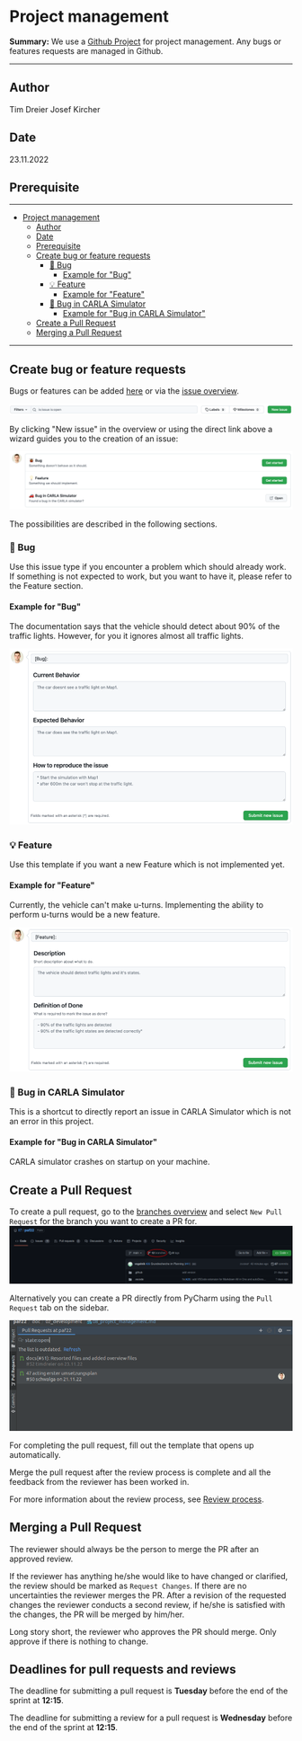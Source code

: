 # Project management

**Summary:** We use a [Github Project](https://github.com/users/ll7/projects/2) for project management.
Any bugs or features requests are managed in Github.

---

## Author

Tim Dreier
Josef Kircher

## Date

23.11.2022

## Prerequisite

---
<!-- TOC -->
* [Project management](#project-management)
  * [Author](#author)
  * [Date](#date)
  * [Prerequisite](#prerequisite)
  * [Create bug or feature requests](#create-bug-or-feature-requests)
    * [🐞 Bug](#-bug)
      * [Example for "Bug"](#example-for--bug-)
    * [💡 Feature](#-feature)
      * [Example for "Feature"](#example-for--feature-)
    * [🚗 Bug in CARLA Simulator](#-bug-in-carla-simulator)
      * [Example for "Bug in CARLA Simulator"](#example-for--bug-in-carla-simulator-)
  * [Create a Pull Request](#create-a-pull-request)
  * [Merging a Pull Request](#merging-a-pull-request)
<!-- TOC -->

---

## Create bug or feature requests

Bugs or features can be added [here](https://github.com/ll7/paf22/issues/new/choose) or via the [issue overview](https://github.com/ll7/paf22/issues).

![create issue](../00_assets/create_issue.png)

By clicking "New issue" in the overview or using the direct link above a wizard guides you to the creation of an issue:

![issue wizard](../00_assets/issue_wizard.png)

The possibilities are described in the following sections.

### 🐞 Bug

Use this issue type if you encounter a problem which should already work.
If something is not expected to work, but you want to have it, please refer to the Feature section.

#### Example for "Bug"

The documentation says that the vehicle should detect about 90% of the traffic lights.
However, for you it ignores almost all traffic lights.

![bug template](../00_assets/bug_template.png)

### 💡 Feature

Use this template if you want a new Feature which is not implemented yet.

#### Example for "Feature"

Currently, the vehicle can't make u-turns.
Implementing the ability to perform u-turns would be a new feature.

![feature template](../00_assets/feature_template.png)

### 🚗 Bug in CARLA Simulator

This is a shortcut to directly report an issue in CARLA Simulator which is not an error in this project.

#### Example for "Bug in CARLA Simulator"

CARLA simulator crashes on startup on your machine.

## Create a Pull Request

To create a pull request, go to the [branches overview](https://github.com/ll7/paf22/branches) and select ``New Pull Request`` for the branch you want to create a PR for.
![img.png](../00_assets/branch_overview.png)

Alternatively you can create a PR directly from PyCharm using the ``Pull Request`` tab on the sidebar.

![img.png](../00_assets/Pycharm_PR.png)

For completing the pull request, fill out the template that opens up automatically.

Merge the pull request after the review process is complete and all the feedback from the reviewer has been worked in.

For more information about the review process, see [Review process](./07_review_guideline.md).

## Merging a Pull Request

The reviewer should always be the person to merge the PR after an approved review.

If the reviewer has anything he/she would like to have changed or clarified, the review should be marked as `Request Changes`.
If there are no uncertainties the reviewer merges the PR. After a revision of the requested changes the reviewer conducts a second review, if he/she is satisfied with the changes, the PR will be merged by him/her.

Long story short, the reviewer who approves the PR should merge. Only approve if there is nothing to change.

## Deadlines for pull requests and reviews

The deadline for submitting a pull request is **Tuesday** before the end of the sprint at **12:15**.

The deadline for submitting a review for a pull request is **Wednesday** before the end of the sprint at **12:15**.
